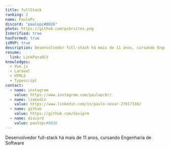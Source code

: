 ```yaml
---
title: fullStack
ranking: 2
name: PauloPc
discord: "paulopc#8026"
photo: https://github.com/pcbrsites.png
IsVerified: true
hasFormed: true
isMVP: true
description: Desenvolvedor full-stack há mais de 11 anos, cursando Engenharia de Software
resume:
  link: LinkParaOCV
knowledges:
  - Vue.js
  - Laravel
  - HTML5
  - Typescript
contact:
  - name: instagram
    value: https://www.instagram.com/paulopcbr/
  - name: linkedin
    value: https://www.linkedin.com/in/paulo-cesar-27617338/
  - name: github
    value: https://github.com/daviprm
  - name: discord
    value: paulopc#8026   
---
```


Desenvolvedor full-stack há mais de 11 anos, cursando Engenharia de Software

